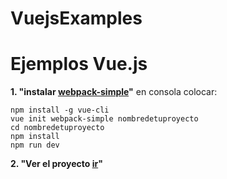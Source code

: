 # VuejsExamples
Ejemplos Vue.js
==========

**1. "instalar [webpack-simple](https://github.com/vuejs-templates/webpack-simple)"**
en consola colocar:
```
npm install -g vue-cli
vue init webpack-simple nombredetuproyecto
cd nombredetuproyecto
npm install
npm run dev
```

**2. "Ver el proyecto [ir](https://rulz.github.io/VuejsExamples/lastmusic/)"**


